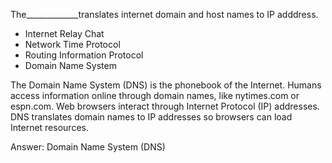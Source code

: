 The_____________translates internet domain and host names to IP adddress.

- Internet Relay Chat
- Network Time Protocol
- Routing Information Protocol
- Domain Name System



The Domain Name System (DNS) is the phonebook of the Internet. Humans access information online through domain names, like nytimes.com or espn.com. Web browsers interact through Internet Protocol (IP) addresses. DNS translates domain names to IP addresses so browsers can load Internet resources.

Answer: Domain Name System (DNS)


